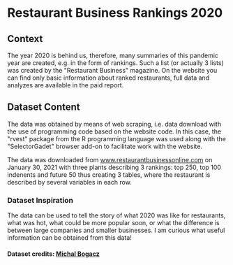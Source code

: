 # Restaurant Business Rankings 2020

## Context

The year 2020 is behind us, therefore, many summaries of this pandemic year are created, e.g. in the form of rankings. Such a list (or actually 3 lists) was created by the "Restaurant Business" magazine. On the website you can find only basic information about ranked restaurants, full data and analyzes are available in the paid report.


## Dataset Content

The data was obtained by means of web scraping, i.e. data download with the use of programming code based on the website code. In this case, the "rvest" package from the R programming language was used along with the "SelectorGadet" browser add-on to facilitate work with the website.

The data was downloaded from www.restaurantbusinessonline.com on January 30, 2021 with three plants describing 3 rankings: top 250, top 100 indenents and future 50 thus creating 3 tables, where the restaurant is described by several variables in each row.


### Dataset Inspiration

The data can be used to tell the story of what 2020 was like for restaurants, what was hot, what could be more popular soon, or what the difference is between large companies and smaller businesses. I am curious what useful information can be obtained from this data!


#### Dataset credits: [Michal Bogacz](https://www.kaggle.com/michau96)
